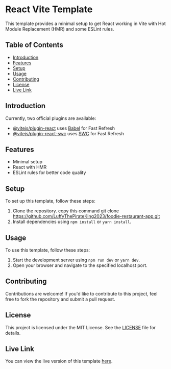 # React Vite Template

This template provides a minimal setup to get React working in Vite with Hot Module Replacement (HMR) and some ESLint rules.

## Table of Contents

- [Introduction](#introduction)
- [Features](#features)
- [Setup](#setup)
- [Usage](#usage)
- [Contributing](#contributing)
- [License](#license)
- [Live Link](#live-link)

## Introduction

Currently, two official plugins are available:

- [@vitejs/plugin-react](https://github.com/vitejs/vite-plugin-react/blob/main/packages/plugin-react/README.md) uses [Babel](https://babeljs.io/) for Fast Refresh
- [@vitejs/plugin-react-swc](https://github.com/vitejs/vite-plugin-react-swc) uses [SWC](https://swc.rs/) for Fast Refresh

## Features

- Minimal setup
- React with HMR
- ESLint rules for better code quality

## Setup

To set up this template, follow these steps:

1. Clone the repository. copy this command git clone https://github.com/LuffyThePirateKing2023/foodie-restaurant-app.git
2. Install dependencies using `npm install` or `yarn install`.

## Usage

To use this template, follow these steps:

1. Start the development server using `npm run dev` or `yarn dev`.
2. Open your browser and navigate to the specified localhost port.

## Contributing

Contributions are welcome! If you'd like to contribute to this project, feel free to fork the repository and submit a pull request.

## License

This project is licensed under the MIT License. See the [LICENSE](LICENSE) file for details.

## Live Link

You can view the live version of this template [here](https://luffythepirateking2023.github.io/foodie-restaurant-app/).
